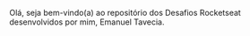 Olá, seja bem-vindo(a) ao repositório dos Desafios Rocketseat desenvolvidos por mim, Emanuel Tavecia.